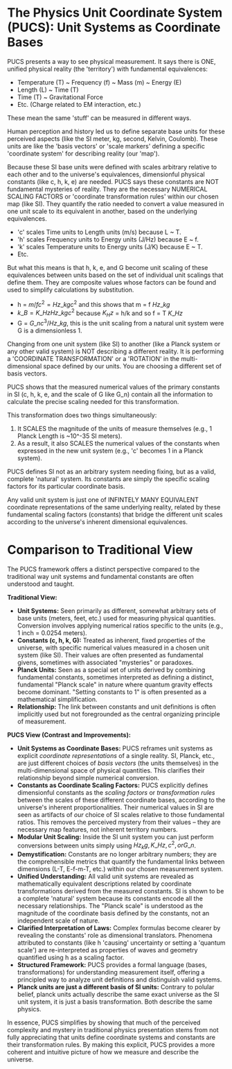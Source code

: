 # The Physics Unit Coordinate System (PUCS): Unit Systems as Coordinate Bases

PUCS presents a way to see physical measurement. It says there is ONE, unified
physical reality (the 'territory') with fundamental equivalences:

- Temperature (T) ~ Frequency (f) ~ Mass (m) ~ Energy (E)
- Length (L) ~ Time (T)
- Time (T) ~ Gravitational Force
- Etc. (Charge related to EM interaction, etc.)

These mean the same 'stuff' can be measured in different ways.

Human perception and history led us to define separate base units for these
perceived aspects (like the SI meter, kg, second, Kelvin, Coulomb). These units
are like the 'basis vectors' or 'scale markers' defining a specific
'coordinate system' for describing reality (our 'map').

Because these SI base units were defined with scales arbitrary relative to each
other and to the universe's equivalences, dimensionful physical constants
(like c, h, k, e) are needed. PUCS says these constants are NOT fundamental
mysteries of reality. They are the necessary NUMERICAL SCALING FACTORS or
'coordinate transformation rules' within our chosen map (like SI). They quantify
the ratio needed to convert a value measured in one unit scale to its equivalent
in another, based on the underlying equivalences.

- 'c' scales Time units to Length units (m/s) because L ~ T.
- 'h' scales Frequency units to Energy units (J/Hz) because E ~ f.
- 'k' scales Temperature units to Energy units (J/K) because E ~ T.
- Etc.

But what this means is that h, k, e, and G become unit scaling of these equivalences between units based on the set of individual unit scalings that define them. They are composite values whose factors can be found and used to simplify calculations by substitution. 

- h    = $m/f c^2 = Hz\_kg c^2$  and this shows that m = f $Hz\_kg$
- $k\_B =  K\_Hz Hz\_kg c^2$ because $K_Hz$ = h/k and so f = T $K\_Hz$
- G    = $G\_n c^3 / Hz\_kg$, this is the unit scaling from a natural unit system were G is a dimensionless 1.  

Changing from one unit system (like SI) to another (like a Planck system or
any other valid system) is NOT describing a different reality. It is performing
a 'COORDINATE TRANSFORMATION' or a 'ROTATION' in the multi-dimensional space
defined by our units. You are choosing a different set of basis vectors.

PUCS shows that the measured numerical values of the primary constants in SI
(c, h, k, e, and the scale of G like G_n) contain all the information to
calculate the precise scaling needed for this transformation.

This transformation does two things simultaneously:

1.  It SCALES the magnitude of the units of measure themselves (e.g., 1 Planck
    Length is ~10^-35 SI meters).
2.  As a result, it also SCALES the numerical values of the constants when
    expressed in the new unit system (e.g., 'c' becomes 1 in a Planck system).

PUCS defines SI not as an arbitrary system needing fixing, but as a valid,
complete 'natural' system. Its constants are simply the specific scaling
factors for its particular coordinate basis.

Any valid unit system is just one of INFINTELY MANY EQUIVALENT coordinate
representations of the same underlying reality, related by these fundamental
scaling factors (constants) that bridge the different unit scales according to
the universe's inherent dimensional equivalences.

# Comparison to Traditional View

The PUCS framework offers a distinct perspective compared to the traditional way unit systems and fundamental constants are often understood and taught.

**Traditional View:**

*   **Unit Systems:** Seen primarily as different, somewhat arbitrary sets of base units (meters, feet, etc.) used for measuring physical quantities. Conversion involves applying numerical ratios specific to the units (e.g., 1 inch = 0.0254 meters).
*   **Constants (c, h, k, G):** Treated as inherent, fixed properties of the universe, with specific numerical values measured in a chosen unit system (like SI). Their values are often presented as fundamental givens, sometimes with associated "mysteries" or paradoxes.
*   **Planck Units:** Seen as a special set of units derived by combining fundamental constants, sometimes interpreted as defining a distinct, fundamental "Planck scale" in nature where quantum gravity effects become dominant. "Setting constants to 1" is often presented as a mathematical simplification.
*   **Relationship:** The link between constants and unit definitions is often implicitly used but not foregrounded as the central organizing principle of measurement.

**PUCS View (Contrast and Improvements):**

*   **Unit Systems as Coordinate Bases:** PUCS reframes unit systems as explicit *coordinate representations* of a single reality. SI, Planck, etc., are just different choices of *basis vectors* (the units themselves) in the multi-dimensional space of physical quantities. This clarifies their relationship beyond simple numerical conversion.
*   **Constants as Coordinate Scaling Factors:** PUCS explicitly defines dimensionful constants as the *scaling factors* or *transformation rules* between the scales of these different coordinate bases, according to the universe's inherent proportionalities. Their numerical values in SI are seen as artifacts of *our* choice of SI scales relative to those fundamental ratios. This removes the perceived mystery from their values – they are necessary map features, not inherent territory numbers.
*   **Modular Unit Scaling:** Inside the SI unit system you can just perform conversions between units simply using $Hz_kg, K\_Hz, c^2, or G\_n$.
*   **Demystification:** Constants are no longer arbitrary numbers; they are the comprehensible metrics that quantify the fundamental links between dimensions (L-T, E-f-m-T, etc.) within our chosen measurement system.
*   **Unified Understanding:** All valid unit systems are revealed as mathematically equivalent descriptions related by coordinate transformations derived from the measured constants. SI is shown to be a complete 'natural' system because its constants encode all the necessary relationships. The "Planck scale" is understood as the magnitude of the coordinate basis defined by the constants, not an independent scale of nature.
*   **Clarified Interpretation of Laws:** Complex formulas become clearer by revealing the constants' role as dimensional translators. Phenomena attributed to constants (like h 'causing' uncertainty or setting a 'quantum scale') are re-interpreted as properties of waves and geometry quantified using h as a scaling factor.
*   **Structured Framework:** PUCS provides a formal language (bases, transformations) for understanding measurement itself, offering a principled way to analyze unit definitions and distinguish valid systems.
*   **Planck units are just a different basis of SI units:** Contrary to polular belief, planck units actually describe the same exact universe as the SI unit system, it is just a basis transformation. Both describe the same physics.

In essence, PUCS simplifies by showing that much of the perceived complexity and mystery in traditional physics presentation stems from not fully appreciating that units define coordinate systems and constants are their transformation rules. By making this explicit, PUCS provides a more coherent and intuitive picture of how we measure and describe the universe.